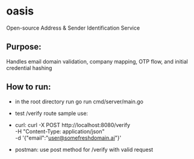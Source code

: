 # oasis
Open-source Address &amp; Sender Identification Service

## Purpose:
Handles email domain validation, company mapping, OTP flow, and initial credential hashing

## How to run:
- in the root directory run go run cmd/server/main.go
- test /verify route
sample use:
- curl: 
curl -X POST http://localhost:8080/verify \
  -H "Content-Type: application/json" \
  -d '{"email":"user@somefreshdomain.ai"}'

- postman:
use post method for /verify with valid request

